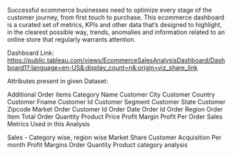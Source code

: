 Successful ecommerce businesses need to optimize every stage of the customer journey, from first touch to purchase.
 This ecommerce dashboard is a curated set of metrics, KPIs and other data that’s designed to highlight, in the clearest possible way, trends, anomalies and information related to an online store that regularly warrants attention.

Dashboard Link: https://public.tableau.com/views/EcommerceSalesAnalysisDashboard/Dashboard1?:language=en-US&:display_count=n&:origin=viz_share_link

Attributes present in given Dataset:

Additional Order items
Category Name
Customer City
Customer Country
Customer Fname
Customer Id
Customer Segment
Customer State
Customer Zipcode
Market
Order Customer Id
Order Date
Order Id
Order Region
Order Item
Total
Order Quantity
Product Price
Profit Margin
Profit Per Order
Sales
Metrics Used in this Analysis

Sales - Category wise, region wise
Market Share
Customer Acquisition Per month
Profit
Margins
Order Quantity
Product category analysis
